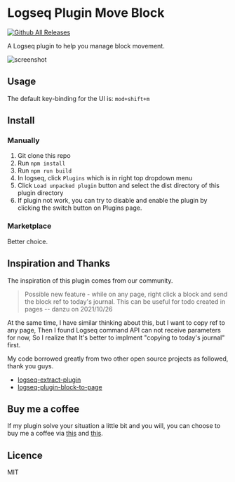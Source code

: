 # Logseq Plugin Move Block

[![Github All Releases](https://img.shields.io/github/downloads/vipzhicheng/logseq-plugin-move-block/total.svg)](https://github.com/vipzhicheng/logseq-plugin-move-block/releases)

A Logseq plugin to help you manage block movement.

![screenshot](./screenshot.png)

## Usage

The default key-binding for the UI is: `mod+shift+m`

## Install

### Manually

1. Git clone this repo
2. Run `npm install`
3. Run `npm run build`
4. In logseq, click `Plugins` which is in right top dropdown menu
5. Click `Load unpacked plugin` button and select the dist directory of this plugin directory
6. If plugin not work, you can try to disable and enable the plugin by clicking the switch button on Plugins page.

### Marketplace

Better choice.

## Inspiration and Thanks

The inspiration of this plugin comes from our community.

> Possible new feature - while on any page, right click a block and send the block ref to today's journal. This can be useful for todo created in pages -- danzu on 2021/10/26

At the same time, I have similar thinking about this, but I want to copy ref to any page, Then I found Logseq command API can not receive parameters for now, So I realize that It's better to implment "copying to today's journal" first.

My code borrowed greatly from two other open source projects as followed, thank you guys.

- [logseq-extract-plugin](https://github.com/sidharth-panwar/logseq-extract-plugin)
- [logseq-plugin-block-to-page](https://github.com/hyrijk/logseq-plugin-block-to-page)

## Buy me a coffee

If my plugin solve your situation a little bit and you will, you can choose to buy me a coffee via [this](https://www.buymeacoffee.com/vipzhicheng) and [this](https://afdian.net/@vipzhicheng).

## Licence

MIT
